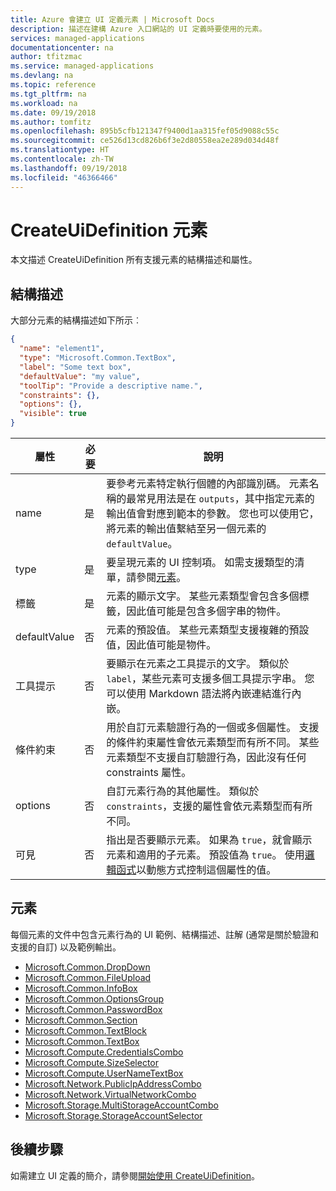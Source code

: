 ```yaml
---
title: Azure 會建立 UI 定義元素 | Microsoft Docs
description: 描述在建構 Azure 入口網站的 UI 定義時要使用的元素。
services: managed-applications
documentationcenter: na
author: tfitzmac
ms.service: managed-applications
ms.devlang: na
ms.topic: reference
ms.tgt_pltfrm: na
ms.workload: na
ms.date: 09/19/2018
ms.author: tomfitz
ms.openlocfilehash: 895b5cfb121347f9400d1aa315fef05d9088c55c
ms.sourcegitcommit: ce526d13cd826b6f3e2d80558ea2e289d034d48f
ms.translationtype: HT
ms.contentlocale: zh-TW
ms.lasthandoff: 09/19/2018
ms.locfileid: "46366466"
---
```

# <a name="createuidefinition-elements"></a>CreateUiDefinition 元素
本文描述 CreateUiDefinition 所有支援元素的結構描述和屬性。 

## <a name="schema"></a>結構描述

大部分元素的結構描述如下所示︰

```json
{
  "name": "element1",
  "type": "Microsoft.Common.TextBox",
  "label": "Some text box",
  "defaultValue": "my value",
  "toolTip": "Provide a descriptive name.",
  "constraints": {},
  "options": {},
  "visible": true
}
```

| 屬性 | 必要 | 說明 |
| -------- | -------- | ----------- |
| name | 是 | 要參考元素特定執行個體的內部識別碼。 元素名稱的最常見用法是在 `outputs`，其中指定元素的輸出值會對應到範本的參數。 您也可以使用它，將元素的輸出值繫結至另一個元素的 `defaultValue`。 |
| type | 是 | 要呈現元素的 UI 控制項。 如需支援類型的清單，請參閱[元素](#elements)。 |
| 標籤 | 是 | 元素的顯示文字。 某些元素類型會包含多個標籤，因此值可能是包含多個字串的物件。 |
| defaultValue | 否 | 元素的預設值。 某些元素類型支援複雜的預設值，因此值可能是物件。 |
| 工具提示 | 否 | 要顯示在元素之工具提示的文字。 類似於 `label`，某些元素可支援多個工具提示字串。 您可以使用 Markdown 語法將內嵌連結進行內嵌。
| 條件約束 | 否 | 用於自訂元素驗證行為的一個或多個屬性。 支援的條件約束屬性會依元素類型而有所不同。 某些元素類型不支援自訂驗證行為，因此沒有任何 constraints 屬性。 |
| options | 否 | 自訂元素行為的其他屬性。 類似於 `constraints`，支援的屬性會依元素類型而有所不同。 |
| 可見 | 否 | 指出是否要顯示元素。 如果為 `true`，就會顯示元素和適用的子元素。 預設值為 `true`。 使用[邏輯函式](create-uidefinition-functions.md#logical-functions)以動態方式控制這個屬性的值。

## <a name="elements"></a>元素

每個元素的文件中包含元素行為的 UI 範例、結構描述、註解 (通常是關於驗證和支援的自訂) 以及範例輸出。

- [Microsoft.Common.DropDown](microsoft-common-dropdown.md)
- [Microsoft.Common.FileUpload](microsoft-common-fileupload.md)
- [Microsoft.Common.InfoBox](microsoft-common-infobox.md)
- [Microsoft.Common.OptionsGroup](microsoft-common-optionsgroup.md)
- [Microsoft.Common.PasswordBox](microsoft-common-passwordbox.md)
- [Microsoft.Common.Section](microsoft-common-section.md)
- [Microsoft.Common.TextBlock](microsoft-common-textblock.md)
- [Microsoft.Common.TextBox](microsoft-common-textbox.md)
- [Microsoft.Compute.CredentialsCombo](microsoft-compute-credentialscombo.md)
- [Microsoft.Compute.SizeSelector](microsoft-compute-sizeselector.md)
- [Microsoft.Compute.UserNameTextBox](microsoft-compute-usernametextbox.md)
- [Microsoft.Network.PublicIpAddressCombo](microsoft-network-publicipaddresscombo.md)
- [Microsoft.Network.VirtualNetworkCombo](microsoft-network-virtualnetworkcombo.md)
- [Microsoft.Storage.MultiStorageAccountCombo](microsoft-storage-multistorageaccountcombo.md)
- [Microsoft.Storage.StorageAccountSelector](microsoft-storage-storageaccountselector.md)

## <a name="next-steps"></a>後續步驟
如需建立 UI 定義的簡介，請參閱[開始使用 CreateUiDefinition](create-uidefinition-overview.md)。
